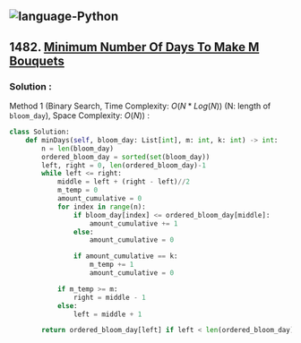 ![language-Python](https://img.shields.io/badge/Python-ffd43b?style=for-the-badge&logo=PYTHON)
---

## 1482. [Minimum Number Of Days To Make M Bouquets](https://leetcode.com/problems/minimum-number-of-days-to-make-m-bouquets)

### Solution :

Method 1 (Binary Search, Time Complexity: $O(N*Log(N))$ (N: length of `bloom_day`), Space Complexity: $O(N)$) :
```python
class Solution:
    def minDays(self, bloom_day: List[int], m: int, k: int) -> int:
        n = len(bloom_day)
        ordered_bloom_day = sorted(set(bloom_day))
        left, right = 0, len(ordered_bloom_day)-1
        while left <= right:
            middle = left + (right - left)//2
            m_temp = 0
            amount_cumulative = 0
            for index in range(n):
                if bloom_day[index] <= ordered_bloom_day[middle]:
                    amount_cumulative += 1
                else:
                    amount_cumulative = 0

                if amount_cumulative == k:
                    m_temp += 1
                    amount_cumulative = 0

            if m_temp >= m:
                right = middle - 1
            else:
                left = middle + 1

        return ordered_bloom_day[left] if left < len(ordered_bloom_day) else -1
```

